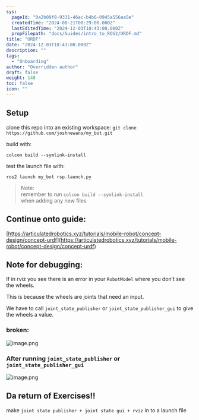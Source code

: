 ```yaml
---
sys:
  pageId: "0a2b09f8-9331-46ac-b4b6-0945a556aa5e"
  createdTime: "2024-08-21T00:29:00.000Z"
  lastEditedTime: "2024-12-03T18:43:00.000Z"
  propFilepath: "docs/Guides/intro_to_ROS2/URDF.md"
title: "URDF"
date: "2024-12-03T18:43:00.000Z"
description: ""
tags:
  - "Onboarding"
author: "Overridden author"
draft: false
weight: 148
toc: false
icon: ""
---
```


## Setup

clone this repo into an existing workspace:
`git clone https://github.com/joshnewans/my_bot.git`

build with:

`colcon build --symlink-install`

test the launch file with:

`ros2 launch my_bot rsp.launch.py`

> Note:  
> remember to run `colcon build --symlink-install`  
> when adding any new files

## Continue onto guide:

[https://articulatedrobotics.xyz/tutorials/mobile-robot/concept-design/concept-urdf](https://articulatedrobotics.xyz/tutorials/mobile-robot/concept-design/concept-urdf)

## Note for debugging:

If in rviz you see there is an error in your `RobotModel` where you don’t see the wheels.

This is because the wheels are joints that need an input. 

We have to call `joint_state_publisher` or `joint_state_publisher_gui` to give the wheels a value.

### broken:

![image.png](https://prod-files-secure.s3.us-west-2.amazonaws.com/d518164a-d88e-44d1-a4ee-3adb3bd8bce0/96a1d089-1f17-4dbf-8563-f2aef56a4d37/image.png?X-Amz-Algorithm=AWS4-HMAC-SHA256&X-Amz-Content-Sha256=UNSIGNED-PAYLOAD&X-Amz-Credential=ASIAZI2LB46662F5N4H3%2F20250227%2Fus-west-2%2Fs3%2Faws4_request&X-Amz-Date=20250227T181115Z&X-Amz-Expires=3600&X-Amz-Security-Token=IQoJb3JpZ2luX2VjEEIaCXVzLXdlc3QtMiJGMEQCIFHH0IDKFycp3D5R8rW51PvR3a%2B1AUFfl4MA2D2LFCJ7AiAOC6CwGjoMoXS6F6EXE3J%2F0ziSXp6Om4o2bW0NfnjExCr%2FAwh7EAAaDDYzNzQyMzE4MzgwNSIMEC3fJbM4GZo30j6LKtwD45Xz29ZZntCknhj7BVFtdj1t3k0%2Fo2D7GbImRt%2BM%2FPKLD8LcQOMDUrMuYx83dpJVEVozOQgclnH5rhI6e7Y4LhB2fLytv9gMIFg8pDp%2FK6QuxZ%2B9tbvKd7b9pOvn4zvAuhzK%2F2tHsVlBveLHKZ86jywYwPTNendBKObSpkx9ivuUm5gr6rpFtyMW%2BeyQqvPVt4i7dTkguZWkFVqu%2BVwUh5iUNJYb3aSosd32ehWyojPzzcoGENb434SdeaU2KS%2FykiLhJ85Aoxg%2FUZins%2BTw%2BFmO59ToW%2FLL0lbWNOSzvIl7ay3xaxizTGyNBVpHhoNZydCnK7ezRMpOObEP7c1pi%2Bcis5sM3lja%2FNUGmplLmeLR2sxBDXiZocYnEd8YUfp0zFiaXIin2vIWmJ8S2lIaqSSo%2Fc4CA%2BuNSc7WbWpEObt3mKPtRTYjV85KWI9G24V2VGRvzqN9vcxVo6IPkKbnQ8J3a9eQF5tiNRq%2BeWdQWSibueAJqh9miRCW2PZw8orjQeszUE%2F59Xmp%2Bwdx8C9rj%2BWsBClLWb8on3KdXW9cgpbme9gdowoC%2B592eZb4Wp5pkhHfx%2FsC%2BZMYxGIdESMFGhucE76eioBSZ0LoDZv64g%2B5v1oF81fUmmh86gUww9KCvgY6pgHYWHW7g1RgOOYYQsokDfQGRF3r6St5JslxotozIgMUj6MUVvzeikkgH7ae4WB3PfE5Zb1cDH64UV49aYj%2BX3r3qBWVTSk722kceGNBCYYXSsMqDsU1U5mPJGKVGB9lCpfdsVXvAmpJ9O%2F6xuQzUapg9dgP0dFo7OwdFjPGwIq7BLo1PG4zZRh4XSD7dnjui01Whp7l2O5EAnQAyh%2F0nLWNH7ltn93I&X-Amz-Signature=018169bb3508e18630cd7889299cdd70bd6dee6ce6a5851c40f9d0005018aa39&X-Amz-SignedHeaders=host&x-id=GetObject)

### After running `joint_state_publisher` or `joint_state_publisher_gui`

![image.png](https://prod-files-secure.s3.us-west-2.amazonaws.com/d518164a-d88e-44d1-a4ee-3adb3bd8bce0/130c99c7-1b0b-4031-9953-844fc3950ff4/image.png?X-Amz-Algorithm=AWS4-HMAC-SHA256&X-Amz-Content-Sha256=UNSIGNED-PAYLOAD&X-Amz-Credential=ASIAZI2LB46662F5N4H3%2F20250227%2Fus-west-2%2Fs3%2Faws4_request&X-Amz-Date=20250227T181115Z&X-Amz-Expires=3600&X-Amz-Security-Token=IQoJb3JpZ2luX2VjEEIaCXVzLXdlc3QtMiJGMEQCIFHH0IDKFycp3D5R8rW51PvR3a%2B1AUFfl4MA2D2LFCJ7AiAOC6CwGjoMoXS6F6EXE3J%2F0ziSXp6Om4o2bW0NfnjExCr%2FAwh7EAAaDDYzNzQyMzE4MzgwNSIMEC3fJbM4GZo30j6LKtwD45Xz29ZZntCknhj7BVFtdj1t3k0%2Fo2D7GbImRt%2BM%2FPKLD8LcQOMDUrMuYx83dpJVEVozOQgclnH5rhI6e7Y4LhB2fLytv9gMIFg8pDp%2FK6QuxZ%2B9tbvKd7b9pOvn4zvAuhzK%2F2tHsVlBveLHKZ86jywYwPTNendBKObSpkx9ivuUm5gr6rpFtyMW%2BeyQqvPVt4i7dTkguZWkFVqu%2BVwUh5iUNJYb3aSosd32ehWyojPzzcoGENb434SdeaU2KS%2FykiLhJ85Aoxg%2FUZins%2BTw%2BFmO59ToW%2FLL0lbWNOSzvIl7ay3xaxizTGyNBVpHhoNZydCnK7ezRMpOObEP7c1pi%2Bcis5sM3lja%2FNUGmplLmeLR2sxBDXiZocYnEd8YUfp0zFiaXIin2vIWmJ8S2lIaqSSo%2Fc4CA%2BuNSc7WbWpEObt3mKPtRTYjV85KWI9G24V2VGRvzqN9vcxVo6IPkKbnQ8J3a9eQF5tiNRq%2BeWdQWSibueAJqh9miRCW2PZw8orjQeszUE%2F59Xmp%2Bwdx8C9rj%2BWsBClLWb8on3KdXW9cgpbme9gdowoC%2B592eZb4Wp5pkhHfx%2FsC%2BZMYxGIdESMFGhucE76eioBSZ0LoDZv64g%2B5v1oF81fUmmh86gUww9KCvgY6pgHYWHW7g1RgOOYYQsokDfQGRF3r6St5JslxotozIgMUj6MUVvzeikkgH7ae4WB3PfE5Zb1cDH64UV49aYj%2BX3r3qBWVTSk722kceGNBCYYXSsMqDsU1U5mPJGKVGB9lCpfdsVXvAmpJ9O%2F6xuQzUapg9dgP0dFo7OwdFjPGwIq7BLo1PG4zZRh4XSD7dnjui01Whp7l2O5EAnQAyh%2F0nLWNH7ltn93I&X-Amz-Signature=6974d5390a15c2d483e0ae9da88b2bd64f31693cbaf6390dc02c0244d0d69e30&X-Amz-SignedHeaders=host&x-id=GetObject)

## Da return of Exercises!!

make `joint state publisher + joint state gui + rviz` in to a launch file
